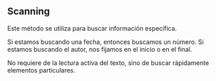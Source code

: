 ## Scanning

Este método se utiliza para buscar información específica.

Si estamos buscando una fecha, entonces buscamos un número. Si estamos buscando el autor, nos fijamos en el inicio o en el final.

No requiere de la lectura activa del texto, sino de buscar rápidamente elementos particulares.
